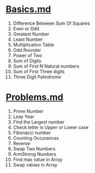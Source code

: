 # [Basics.md](./Basics.md)

1. Difference Between Sum Of Squares
2. Even or Odd
3. Greatest Number
4. Least Number
5. Multiplication Table
6. Odd Rounder
7. Power of Two
8. Sum of Digits
9. Sum of First N Natural numbers
10. Sum of First Three digits
11. Three Digit Palindrome

# [Problems.md](./Problems.md)
1. Prime Number
2. Leay Year
3. Find the Largest number
4. Check letter is Upper or Lower case
5. Fibonacci number
6. Counting Occurances
7. Reverse
8. Swap Two Numbers
9. ArmStrong Numbers
10. Find max value in Array
11. Swap values in Array
